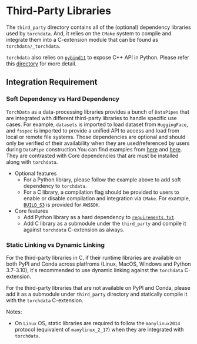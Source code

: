 # Third-Party Libraries

The `third_party` directory contains all of the (optional) dependency libraries used by `torchdata`.
And, it relies on the `CMake` system to compile and integrate them into a C-extension module that
can be found as `torchdata/_torchdata`.

`torchdata` also relies on [`pybind11`](https://github.com/pybind/pybind11) to expose C++ API in
Python. Please refer this [directory](https://github.com/pytorch/data/tree/main/torchdata/csrc)
for more detail.

## Integration Requirement

### Soft Dependency vs Hard Dependency

`TorchData` as a data-processing libraries provides a bunch of `DataPipes` that are integrated with
different third-party libraries to handle specific use cases. For example, `datasets` is imported
to load dataset from `HuggingFace`, and `fsspec` is imported to provide a unified API to access and
load from local or remote file systems. Those dependencies are optional and should only be verified
of their availability when they are used/referenced by users during `DataPipe` construction.You can
find examples from
[here](https://github.com/pytorch/data/blob/bb78231e5f87620385cb2f91cda87e7f9414eb4a/torchdata/datapipes/iter/load/huggingface.py#L57-L62)
and [here](https://github.com/pytorch/data/blob/d19858202df7e8b75765074259e6023f539cbf3f/torchdata/datapipes/iter/load/fsspec.py#L59).
They are contrasted with Core dependencies that are must be installed along with `torchdata`.

- Optional features
  - For a Python library, please follow the example above to add soft dependency to `torchdata`.
  - For a C library, a compilation flag should be provided to users to enable or disable compilation
  and integration via `CMake`. For example,
  [`BUILD_S3`](https://github.com/pytorch/data/blob/87d6dc3d6b0df6829cc2813a0ca033accfa9d795/torchdata/csrc/CMakeLists.txt#L7)
  is provided for `AWSSDK`.
- Core features
  - Add Python library as a hard dependency to [`requirements.txt`](https://github.com/pytorch/data/blob/main/requirements.txt).
  - Add C library as a submodule under the `third_party` and compile it against `torchdata` C-extension
  as always.

### Static Linking vs Dynamic Linking

For the third-party libraries in C, if their runtime libraries are available on both PyPI and Conda
across platfroms (Linux, MacOS, Windows and Python 3.7-3.10), it's recommended to use dynamic linking
against the `torchdata` C-extension.

For the third-party libraries that are not available on PyPI and Conda, please add it as a submodule
under `third_party` directory and statically compile it with the `torchdata` C-extension.

Notes:
- On `Linux` OS, static libraries are required to follow the `manylinux2014` protocol (equivalent
  of `manylinux_2_17`) when they are integrated with `torchdata`.

